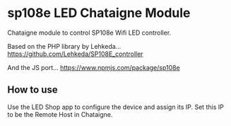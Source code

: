 # sp108e LED Chataigne Module

Chataigne module to control SP108e Wifi LED controller. 

Based on the PHP library by Lehkeda…
https://github.com/Lehkeda/SP108E_controller

And the JS port…
https://www.npmjs.com/package/sp108e

## How to use

Use the LED Shop app to configure the device and assign its IP. Set this IP to be the Remote Host in Chataigne.